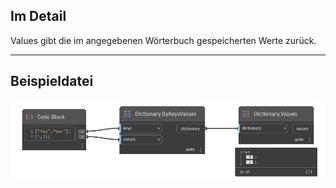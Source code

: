 ## Im Detail
Values gibt die im angegebenen Wörterbuch gespeicherten Werte zurück.
___
## Beispieldatei

![Values](./DesignScript.Builtin.Dictionary.Values_img.jpg)

